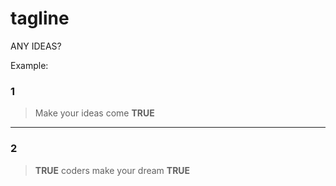 # tagline
ANY IDEAS?

Example:

### 1
> Make your ideas come <b>TRUE</b>

<hr>

### 2
> <b>TRUE</b> coders make your dream <b>TRUE</b>
